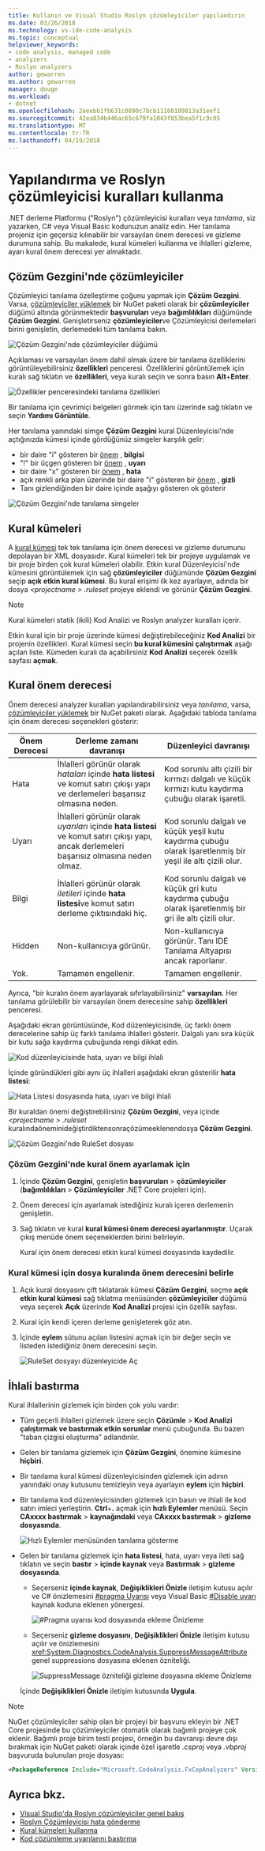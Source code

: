 ```yaml
---
title: Kullanın ve Visual Studio Roslyn çözümleyiciler yapılandırın
ms.date: 03/26/2018
ms.technology: vs-ide-code-analysis
ms.topic: conceptual
helpviewer_keywords:
- code analysis, managed code
- analyzers
- Roslyn analyzers
author: gewarren
ms.author: gewarren
manager: douge
ms.workload:
- dotnet
ms.openlocfilehash: 2eeebb1fb631c0890c7bcb11160109813a31eef1
ms.sourcegitcommit: 42ea834b446ac65c679fa1043f853bea5f1c9c95
ms.translationtype: MT
ms.contentlocale: tr-TR
ms.lasthandoff: 04/19/2018
---
```

# <a name="configure-and-use-roslyn-analyzer-rules"></a>Yapılandırma ve Roslyn çözümleyicisi kuralları kullanma

.NET derleme Platformu ("Roslyn") çözümleyicisi kuralları veya *tanılama*, siz yazarken, C# veya Visual Basic kodunuzun analiz edin. Her tanılama projeniz için geçersiz kılınabilir bir varsayılan önem derecesi ve gizleme durumuna sahip. Bu makalede, kural kümeleri kullanma ve ihlalleri gizleme, ayarı kural önem derecesi yer almaktadır.

## <a name="analyzers-in-solution-explorer"></a>Çözüm Gezgini'nde çözümleyiciler

Çözümleyici tanılama özelleştirme çoğunu yapmak için **Çözüm Gezgini**. Varsa, [çözümleyiciler yüklemek](../code-quality/install-roslyn-analyzers.md) bir NuGet paketi olarak bir **çözümleyiciler** düğümü altında görünmektedir **başvuruları** veya **bağımlılıkları** düğümünde **Çözüm Gezgini**. Genişletirseniz **çözümleyiciler**ve Çözümleyicisi derlemeleri birini genişletin, derlemedeki tüm tanılama bakın.

![Çözüm Gezgini'nde çözümleyiciler düğümü](media/analyzers-expanded-in-solution-explorer.png)

Açıklaması ve varsayılan önem dahil olmak üzere bir tanılama özelliklerini görüntüleyebilirsiniz **özellikleri** penceresi. Özelliklerini görüntülemek için kuralı sağ tıklatın ve **özellikleri**, veya kuralı seçin ve sonra basın **Alt**+**Enter**.

![Özellikler penceresindeki tanılama özellikleri](media/analyzer-diagnostic-properties.png)

Bir tanılama için çevrimiçi belgeleri görmek için tanı üzerinde sağ tıklatın ve seçin **Yardımı Görüntüle**.

Her tanılama yanındaki simge **Çözüm Gezgini** kural Düzenleyicisi'nde açtığınızda kümesi içinde gördüğünüz simgeler karşılık gelir:

- bir daire "i" gösteren bir [önem](#rule-severity) , **bilgisi**
- "!" bir üçgen gösteren bir [önem](#rule-severity) , **uyarı**
- bir daire "x" gösteren bir [önem](#rule-severity) , **hata**
- açık renkli arka plan üzerinde bir daire "i" gösteren bir [önem](#rule-severity) , **gizli**
- Tanı gizlendiğinden bir daire içinde aşağıyı gösteren ok gösterir

![Çözüm Gezgini'nde tanılama simgeler](media/diagnostics-icons-solution-explorer.png)

## <a name="rule-sets"></a>Kural kümeleri

A [kural kümesi](../code-quality/using-rule-sets-to-group-code-analysis-rules.md) tek tek tanılama için önem derecesi ve gizleme durumunu depolayan bir XML dosyasıdır. Kural kümeleri tek bir projeye uygulamak ve bir proje birden çok kural kümeleri olabilir. Etkin kural Düzenleyicisi'nde kümesini görüntülemek için sağ **çözümleyiciler** düğümünde **Çözüm Gezgini** seçip **açık etkin kural kümesi**. Bu kural erişimi ilk kez ayarlayın, adında bir dosya  *\<projectname > .ruleset* projeye eklendi ve görünür **Çözüm Gezgini**.

> [!NOTE]
> Kural kümeleri statik (ikili) Kod Analizi ve Roslyn analyzer kuralları içerir.

Etkin kural için bir proje üzerinde kümesi değiştirebileceğiniz **Kod Analizi** bir projenin özellikleri. Kural kümesi seçin **bu kural kümesini çalıştırmak** aşağı açılan liste. Kümeden kuralı da açabilirsiniz **Kod Analizi** seçerek özellik sayfası **açmak**.

## <a name="rule-severity"></a>Kural önem derecesi

Önem derecesi analyzer kuralları yapılandırabilirsiniz veya *tanılama*, varsa, [çözümleyiciler yüklemek](../code-quality/install-roslyn-analyzers.md) bir NuGet paketi olarak. Aşağıdaki tabloda tanılama için önem derecesi seçenekleri gösterir:

|Önem Derecesi|Derleme zamanı davranışı|Düzenleyici davranışı|
|-|-|-|
|Hata|İhlalleri görünür olarak *hataları* içinde **hata listesi** ve komut satırı çıkışı yapı ve derlemeleri başarısız olmasına neden.|Kod sorunlu altı çizili bir kırmızı dalgalı ve küçük kırmızı kutu kaydırma çubuğu olarak işaretli.|
|Uyarı|İhlalleri görünür olarak *uyarıları* içinde **hata listesi** ve komut satırı çıkışı yapı, ancak derlemeleri başarısız olmasına neden olmaz.|Kod sorunlu dalgalı ve küçük yeşil kutu kaydırma çubuğu olarak işaretlenmiş bir yeşil ile altı çizili olur.|
|Bilgi|İhlalleri görünür olarak *iletileri* içinde **hata listesi**ve komut satırı derleme çıktısındaki hiç.|Kod sorunlu dalgalı ve küçük gri kutu kaydırma çubuğu olarak işaretlenmiş bir gri ile altı çizili olur.|
|Hidden|Non-kullanıcıya görünür.|Non-kullanıcıya görünür. Tanı IDE Tanılama Altyapısı ancak raporlanır.|
|Yok.|Tamamen engellenir.|Tamamen engellenir.|

Ayrıca, "bir kuralın önem ayarlayarak sıfırlayabilirsiniz" **varsayılan**. Her tanılama görülebilir bir varsayılan önem derecesine sahip **özellikleri** penceresi.

Aşağıdaki ekran görüntüsünde, Kod düzenleyicisinde, üç farklı önem derecelerine sahip üç farklı tanılama ihlalleri gösterir. Dalgalı yanı sıra küçük bir kutu sağa kaydırma çubuğunda rengi dikkat edin.

![Kod düzenleyicisinde hata, uyarı ve bilgi ihlali](media/diagnostics-severity-colors.png)

İçinde göründükleri gibi aynı üç ihlalleri aşağıdaki ekran gösterilir **hata listesi**:

![Hata Listesi dosyasında hata, uyarı ve bilgi ihlali](media/diagnostics-severities-in-error-list.png)

Bir kuraldan önemi değiştirebilirsiniz **Çözüm Gezgini**, veya içinde  *\<projectname > .ruleset* kuralındaöneminideğiştirdiktensonraçözümeeklenendosya **Çözüm Gezgini**.

![Çözüm Gezgini'nde RuleSet dosyası](media/ruleset-in-solution-explorer.png)

### <a name="to-set-rule-severity-from-solution-explorer"></a>Çözüm Gezgini'nde kural önem ayarlamak için

1. İçinde **Çözüm Gezgini**, genişletin **başvuruları** > **çözümleyiciler** (**bağımlılıkları**  >  **Çözümleyiciler** .NET Core projeleri için).

1. Önem derecesi için ayarlamak istediğiniz kuralı içeren derlemenin genişletin.

1. Sağ tıklatın ve kural **kural kümesi önem derecesi ayarlanmıştır**. Uçarak çıkış menüde önem seçeneklerden birini belirleyin.

   Kural için önem derecesi etkin kural kümesi dosyasında kaydedilir.

### <a name="to-set-rule-severity-in-the-rule-set-file"></a>Kural kümesi için dosya kuralında önem derecesini belirle

1. Açık kural dosyasını çift tıklatarak kümesi **Çözüm Gezgini**, seçme **açık etkin kural kümesi** sağ tıklatma menüsünden **çözümleyiciler** düğümü veya seçerek **Açık** üzerinde **Kod Analizi** projesi için özellik sayfası.

1. Kural için kendi içeren derleme genişleterek göz atın.

1. İçinde **eylem** sütunu açılan listesini açmak için bir değer seçin ve listeden istediğiniz önem derecesini seçin.

   ![RuleSet dosyayı düzenleyicide Aç](media/ruleset-file-in-editor.png)

## <a name="suppress-violations"></a>İhlali bastırma

Kural ihlallerinin gizlemek için birden çok yolu vardır:

- Tüm geçerli ihlalleri gizlemek üzere seçin **Çözümle** > **Kod Analizi çalıştırmak ve bastırmak etkin sorunlar** menü çubuğunda. Bu bazen "taban çizgisi oluşturma" adlandırılır.

- Gelen bir tanılama gizlemek için **Çözüm Gezgini**, önemine kümesine **hiçbiri**.

- Bir tanılama kural kümesi düzenleyicisinden gizlemek için adının yanındaki onay kutusunu temizleyin veya ayarlayın **eylem** için **hiçbiri**.

- Bir tanılama kod düzenleyicisinden gizlemek için basın ve ihlali ile kod satırı imleci yerleştirin. **Ctrl**+**.** açmak için **hızlı Eylemler** menüsü. Seçin **CAxxxx bastırmak** > **kaynağındaki** veya **CAxxxx bastırmak** > **gizleme dosyasında**.

   ![Hızlı Eylemler menüsünden tanılama gösterme](media/suppress-diagnostic-from-editor.png)

- Gelen bir tanılama gizlemek için **hata listesi**, hata, uyarı veya ileti sağ tıklatın ve seçin **bastır** > **içinde kaynak** veya **Bastırmak** > **gizleme dosyasında**.

   - Seçerseniz **içinde kaynak**, **Değişiklikleri Önizle** iletişim kutusu açılır ve C# önizlemesini [#pragma Uyarısı](/dotnet/csharp/language-reference/preprocessor-directives/preprocessor-pragma-warning) veya Visual Basic [#Disable uyarı](/dotnet/visual-basic/language-reference/directives/directives) kaynak koduna eklenen yönergesi.

      ![#Pragma uyarısı kod dosyasında ekleme Önizleme](media/pragma-warning-preview.png)

   - Seçerseniz **gizleme dosyasını**, **Değişiklikleri Önizle** iletişim kutusu açılır ve önizlemesini <xref:System.Diagnostics.CodeAnalysis.SuppressMessageAttribute> genel suppressions dosyasına eklenen özniteliği.

      ![SuppressMessage özniteliği gizleme dosyasına ekleme Önizleme](media/preview-changes-in-suppression-file.png)

   İçinde **Değişiklikleri Önizle** iletişim kutusunda **Uygula**.

> [!NOTE]
> NuGet çözümleyiciler sahip olan bir projeyi bir başvuru ekleyin bir .NET Core projesinde bu çözümleyiciler otomatik olarak bağımlı projeye çok eklenir. Bağımlı proje birim testi projesi, örneğin bu davranışı devre dışı bırakmak için NuGet paketi olarak içinde özel işaretle *.csproj* veya *.vbproj* başvuruda bulunulan proje dosyası:
>
> ```xml
> <PackageReference Include="Microsoft.CodeAnalysis.FxCopAnalyzers" Version="2.6.0" PrivateAssets="all" />
> ```

## <a name="see-also"></a>Ayrıca bkz.

- [Visual Studio'da Roslyn çözümleyiciler genel bakış](../code-quality/roslyn-analyzers-overview.md)
- [Roslyn Çözümleyicisi hata gönderme](https://github.com/dotnet/roslyn-analyzers/issues)
- [Kural kümeleri kullanma](../code-quality/using-rule-sets-to-group-code-analysis-rules.md)
- [Kod çözümleme uyarılarını bastırma](../code-quality/in-source-suppression-overview.md)